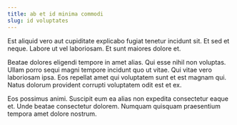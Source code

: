 ```yaml
---
title: ab et id minima commodi
slug: id voluptates
---
```


Est aliquid vero aut cupiditate explicabo fugiat tenetur incidunt sit. Et sed et neque. Labore ut vel laboriosam. Et sunt maiores dolore et.

Beatae dolores eligendi tempore in amet alias. Qui esse nihil non voluptas. Ullam porro sequi magni tempore incidunt quo ut vitae. Qui vitae vero laboriosam ipsa. Eos repellat amet qui voluptatem sunt et est magnam qui. Natus dolorum provident corrupti voluptatem odit est et ex.

Eos possimus animi. Suscipit eum ea alias non expedita consectetur eaque et. Unde beatae consectetur dolorem. Numquam quisquam praesentium tempora amet dolore nostrum.
